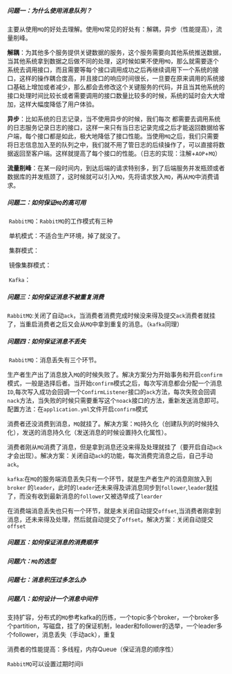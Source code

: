 ##### 问题一：为什么使用消息队列？

​	主要从使用`MQ`的好处去理解。使用`MQ`常见的好处有：解耦，异步（性能提高），流量削峰。

​	**解耦**：为其他多个服务提供关键数据的服务，这个服务需要向其他系统推送数据，当其他系统拿到数据之后做不同的处理，这时候如果不使用`MQ`，那么就需要逐个系统去调用接口，而且需要等每个接口调用成功之后再继续调用下一个系统的接口，这样的操作耦合度高，并且接口的响应时间很长，一旦要在原来调用的系统接口基础上增加或者减少，那么都会去修改这个关键服务的代码，并且当其他系统的接口处理时间比较长或者需要调用的接口数量比较多的时候，系统的延时会大大增加，这样大幅度降低了用户体验。

​	**异步**：比如系统的日志记录，当不使用异步的时候，我们每次 都需要去调用系统的日志服务记录日志的接口，这样一来只有当日志记录完成之后才能返回数据给客户端，每个接口都是如此，极大地降低了接口性能。当使用`MQ`之后，我们只需要将日志信息加入至的队列之中，我们就不用了管日志的后续操作了，可以直接将数据返回至客户端。这样就提高了每个接口的性能。（日志的实现：注解+`AOP`+`MQ`）

​	**流量削峰**：在某一段时间内，到达后端的请求特别多，到了后端服务并发瓶颈或者数据库的并发瓶颈了，这时候就可以引入`MQ`，先将请求放入`MQ`，再从`MQ`中消费请求。

##### 问题二：如何保证`MQ`的高可用

​	`RabbitMQ`：`RabbitMQ`的工作模式有三种

​		单机模式：不适合生产环境，掉了就没了。

​		集群模式：

​		镜像集群模式：

​	`Kafka`：

##### 问题三：如何保证消息不被重复消费

​	`RabbitMQ`:关闭了自动`ack`，当消费者消费完成时候没来得及提交`ack`消费者就挂了，当重启消费者之后又会从`MQ`中拿到重复的消息。（`kafka`同理）

##### 问题四：如何保证消息不丢失

​	`RabbitMQ`：消息丢失有三个环节。

​		生产者生产出了消息放入`MQ`的时候失败了。解决方案分为开始事务和开启`confirm`模式，一般是选择后者。当开始`confirm`模式之后，每次写消息都会分配一个消息`ID`,每次写入成功会回调一个`ConfirmListener`接口的`ack`方法，每次失败会回调`nack`方法，当失败的时候只需要重写这个`noack`接口的方法，重新发送消息即可。配置方法：在`application.yml`文件开启`confirm`模式

​		消费者还没消费到消息，`MQ`就挂了。解决方案：`MQ`持久化（创建队列的时候持久化），发送的消息持久化（发送消息的时候设置持久化属性）。

​		消费者刚从`MQ`消费了消息，但是拿到消息还没来得及处理就挂了（要开启自动`ack`才会出现）。解决方案：关闭自动`ack`的功能，每次消费完消息之后，自己手动`ack`。

`kafka`:在`MQ`的服务端消息丢失只有一个环节，就是生产者生产的消息刚放入到`broker` 的`leader`，此时的`leader`还未来得及讲消息同步到`follower`,`leader`就挂了，而没有收到最新消息的`follower`又被选举成了`learder`

​		在消费端消息丢失也只有一个环节，就是未关闭自动提交`offset`,当消费者刚拿到消息，还未来得及处理，然后就自动提交了`offset`。解决方案：关闭自动提交`offset`

##### 问题五：如何保证消息的消费顺序

##### 问题六：`MQ`的选型

##### 问题七：消息积压过多怎么办

##### 问题八：如何设计一个消息中间件

​	支持扩容，分布式的`MQ`参考kafka的历练，一个topic多个broker，一个broker多个partition，写磁盘，挂了的保证机制，leader和follower的选举，一个leader多个follower，消息丢失（手动ack），重复

消费者的性能提高：多线程，内存Queue（保证消息的顺序性）

`RabbitMQ`可以设置过期时间li